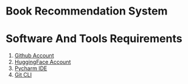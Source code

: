 # Book Recommendation System
# Software And Tools Requirements

1. [Github Account](https://github.com/)
2. [HuggingFace Account](https://huggingface.co/)
3. [Pycharm IDE](https://www.jetbrains.com/pycharm/)
4. [Git CLI](https://git-scm.com/book/en/v2/Getting-Started-The-Command-Line)
